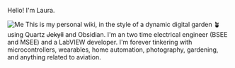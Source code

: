 Hello! I'm Laura. 

![Me](avatar.png "Me")
This is my personal wiki, in the style of a dynamic digital garden 🪴 using Quartz ~~Jekyll~~ and Obsidian. I'm an two time electrical engineer (BSEE and MSEE) and a LabVIEW developer. I'm forever tinkering with microcontrollers, wearables, home automation, photography, gardening, and anything related to aviation.